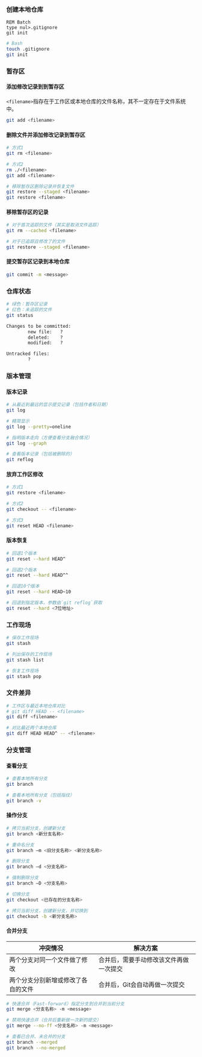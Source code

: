 ### 创建本地仓库

```batch
REM Batch
type nul>.gitignore
git init
```

```bash
# Bash
touch .gitignore
git init
```

### 暂存区

#### 添加修改记录到到暂存区

`<filename>`指存在于工作区或本地仓库的文件名称，其不一定存在于文件系统中。

```bash
git add <filename>
```

#### 删除文件并添加修改记录到暂存区

```bash
# 方式1
git rm <filename>

# 方式2
rm ./<filename>
git add <filename>

# 移除暂存区删除记录并恢复文件
git restore --staged <filename>
git restore <filename>
```

#### 移除暂存区的记录

```bash
# 对于首次追踪的文件（其实是取消文件追踪）
git rm --cached <filename>

# 对于已追踪且修改了的文件
git restore --staged <filename>
```

#### 提交暂存区记录到本地仓库

```bash
git commit -m <message>
```

### 仓库状态

```bash
# 绿色：暂存区记录
# 红色：未追踪的文件
git status
```

```txt
Changes to be committed:
        new file:   ?
        deleted:    ?
        modified:   ?

Untracked files:
        ?
```

### 版本管理

#### 版本记录

```bash
# 从最近到最远的显示提交记录（包括作者和日期）
git log

# 精简显示
git log --pretty=oneline

# 指明版本走向（方便查看分支融合情况）
git log --graph

# 查看版本记录（包括被删除的）
git reflog
```

#### 放弃工作区修改

```bash
# 方式1
git restore <filename>

# 方式2
git checkout -- <filename>

# 方式3
git reset HEAD <filename>
```

#### 版本恢复

```bash
# 回退1个版本
git reset --hard HEAD^

# 回退2个版本
git reset --hard HEAD^^

# 回退10个版本
git reset --hard HEAD~10

# 回退到指定版本，参数由`git reflog`获取
git reset --hard <7位地址>
```

### 工作现场

```bash
# 保存工作现场
git stash

# 列出保存的工作现场
git stash list

# 恢复工作现场
git stash pop
```

### 文件差异

```bash
# 工作区与最近本地仓库对比
# git diff HEAD -- <filename>
git diff <filename>

# 对比最近两个本地仓库
git diff HEAD HEAD^ -- <filename>
```

### 分支管理

#### 查看分支

```bash
# 查看本地所有分支
git branch

# 查看本地所有分支（包括指纹）
git branch -v
```

#### 操作分支

```bash
# 拷贝当前分支，创建新分支
git branch <新分支名称>

# 重命名分支
git branch –m <旧分支名称> <新分支名称>

# 删除分支
git branch –d <分支名称>

# 强制删除分支
git branch –D <分支名称>

# 切换分支
git checkout <已存在的分支名称>

# 拷贝当前分支，创建新分支，并切换到
git checkout -b <新分支名称>
```

#### 合并分支

| 冲突情况 | 解决方案 |
| - | - |
| 两个分支对同一个文件做了修改 | 合并后，需要手动修改该文件再做一次提交 |
| 两个分支分别新增或修改了各自的文件 | 合并后，Git会自动再做一次提交 |

```bash
# 快速合并（Fast-forward）指定分支到合并到当前分支
git merge <分支名称> -m <message>

# 禁用快速合并（合并后重新做一次新的提交）
git merge --no-ff <分支名称> -m <message>

# 查看已合并、未合并的分支
git branch --merged
git branch --no-merged
```
